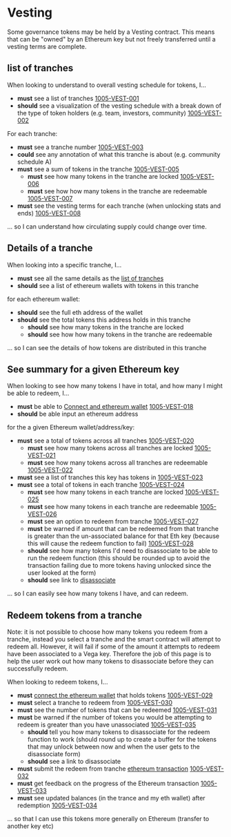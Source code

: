 # Vesting

Some governance tokens may be held by a Vesting contract. This means that can be "owned" by an Ethereum key but not freely transferred until a vesting terms are complete.

## list of tranches

When looking to understand to overall vesting schedule for tokens, I...

- **must** see a list of tranches <a name="1005-VEST-001" href="#1005-VEST-001">1005-VEST-001</a>
- **should** see a visualization of the vesting schedule with a break down of the type of token holders (e.g. team, investors, community) <a name="1005-VEST-002" href="#1005-VEST-002">1005-VEST-002</a>

For each tranche:

- **must** see a tranche number <a name="1005-VEST-003" href="#1005-VEST-003">1005-VEST-003</a>
- **could** see any annotation of what this tranche is about (e.g. community schedule A)
- **must** see a sum of tokens in the tranche <a name="1005-VEST-005" href="#1005-VEST-005">1005-VEST-005</a>
  - **must** see how many tokens in the tranche are locked <a name="1005-VEST-006" href="#1005-VEST-006">1005-VEST-006</a>
  - **must** see how how many tokens in the tranche are redeemable <a name="1005-VEST-007" href="#1005-VEST-007">1005-VEST-007</a>
- **must** see the vesting terms for each tranche (when unlocking stats and ends) <a name="1005-VEST-008" href="#1005-VEST-008">1005-VEST-008</a>

... so I can understand how circulating supply could change over time.

## Details of a tranche

When looking into a specific tranche, I...

- **must** see all the same details as the [list of tranches](#details-of-a-tranche)
- **should** see a list of ethereum wallets with tokens in this tranche

for each ethereum wallet:

- **should** see the full eth address of the wallet 
- **should** see the total tokens this address holds in this tranche
  - **should** see how many tokens in the tranche are locked 
  - **should** see how how many tokens in the tranche are redeemable 

... so I can see the details of how tokens are distributed in this tranche

## See summary for a given Ethereum key

When looking to see how many tokens I have in total, and how many I might be able to redeem, I...

- **must** be able to [Connect and ethereum wallet](0004-EWAL-connect_ethereum_wallet.md) <a name="1005-VEST-018" href="#1005-VEST-018">1005-VEST-018</a>
- **should** be able input an ethereum address

for the a given Ethereum wallet/address/key:

- **must** see a total of tokens across all tranches <a name="1005-VEST-020" href="#1005-VEST-020">1005-VEST-020</a>
  - **must** see how many tokens across all tranches are locked <a name="1005-VEST-021" href="#1005-VEST-021">1005-VEST-021</a>
  - **must** see how many tokens across all tranches are redeemable <a name="1005-VEST-022" href="#1005-VEST-022">1005-VEST-022</a>
- **must** see a list of tranches this key has tokens in <a name="1005-VEST-023" href="#1005-VEST-023">1005-VEST-023</a>
- **must** see a total of tokens in each tranche <a name="1005-VEST-024" href="#1005-VEST-024">1005-VEST-024</a>
  - **must** see how many tokens in each tranche are locked <a name="1005-VEST-025" href="#1005-VEST-025">1005-VEST-025</a>
  - **must** see how many tokens in each tranche are redeemable <a name="1005-VEST-026" href="#1005-VEST-026">1005-VEST-026</a>
  - **must** see an option to redeem from tranche <a name="1005-VEST-027" href="#1005-VEST-027">1005-VEST-027</a>
  - **must** be warned if amount that can be redeemed from that tranche is greater than the un-associated balance for that Eth key (because this will cause the redeem function to fail) <a name="1005-VEST-028" href="#1005-VEST-028">1005-VEST-028</a>
  - **should** see how many tokens I'd need to disassociate to be able to run the redeem function (this should be rounded up to avoid the transaction failing due to more tokens having unlocked since the user looked at the form)
  - **should** see link to [disassociate](1004-ASSO-associate.md) 

... so I can easily see how many tokens I have, and can redeem.

## Redeem tokens from a tranche

Note: it is not possible to choose how many tokens you redeem from a tranche, instead you select a tranche and the smart contract will attempt to redeem all. However, it will fail if some of the amount it attempts to redeem have been associated to a Vega key. Therefore the job of this page is to help the user work out how many tokens to disassociate before they can successfully redeem.

When looking to redeem tokens, I...

- **must** [connect the ethereum wallet](0004-EWAL-connect_ethereum_wallet.md) that holds tokens <a name="1005-VEST-029" href="#1005-VEST-029">1005-VEST-029</a>
- **must** select a tranche to redeem from <a name="1005-VEST-030" href="#1005-VEST-030">1005-VEST-030</a>
- **must** see the number of tokens that can be redeemed <a name="1005-VEST-031" href="#1005-VEST-031">1005-VEST-031</a>
- **must** be warned if the number of tokens you would be attempting to redeem is greater than you have unassociated <a name="1005-VEST-035" href="#1005-VEST-035">1005-VEST-035</a>
  - **should** tell you how many tokens to disassociate for the redeem function to work (should round up to create a buffer for the tokens that may unlock between now and when the user gets to the disassociate form)
  - **should** see a link to disassociate 
- **must** submit the redeem from tranche [ethereum transaction](0005-ETXN-submit_ethereum_transaction.md) <a name="1005-VEST-032" href="#1005-VEST-032">1005-VEST-032</a>
- **must** get feedback on the progress of the Ethereum transaction <a name="1005-VEST-033" href="#1005-VEST-033">1005-VEST-033</a>
- **must** see updated balances (in the trance and my eth wallet) after redemption <a name="1005-VEST-034" href="#1005-VEST-034">1005-VEST-034</a>

... so that I can use this tokens more generally on Ethereum (transfer to another key etc)